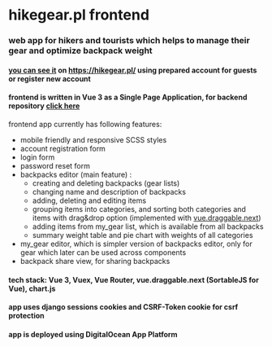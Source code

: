 # hikegear.pl frontend

### web app for hikers and tourists which helps to manage their gear and optimize backpack weight

#### <ins>you can see it</ins> on <https://hikegear.pl/> using prepared account for guests or register new account

#### frontend is written in Vue 3 as a Single Page Application, for backend repository [click here](https://github.com/katek1094/hikegear_backend)

frontend app currently has following features:
- mobile friendly and responsive SCSS styles
- account registration form
- login form
- password reset form
- backpacks editor (main feature) :
    - creating and deleting backpacks (gear lists)
    - changing name and description of backpacks
    - adding, deleting and editing items
    - grouping items into categories, and sorting both categories and items with drag&drop option 
      (implemented with [vue.draggable.next](https://github.com/SortableJS/vue.draggable.next))
    - adding items from my_gear list, which is available from all backpacks
    - summary weight table and pie chart with weights of all categories
- my_gear editor, which is simpler version of backpacks editor, only for gear which later can be used across components
- backpack share view, for sharing backpacks

#### tech stack: Vue 3, Vuex, Vue Router, vue.draggable.next (SortableJS for Vue), chart.js
#### app uses django sessions cookies and CSRF-Token cookie for csrf protection
#### app is deployed using DigitalOcean App Platform
